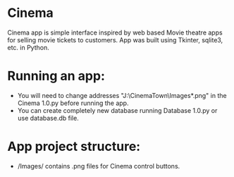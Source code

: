 # Cinema
Cinema app is simple interface inspired by web based Movie theatre apps for selling movie tickets to customers. App was built using Tkinter, sqlite3, etc. in Python.

# Running an app:
- You will need to change addresses "J:\CinemaTown\Images\*.png" in the Cinema 1.0.py before running the app.
- You can create completely new database running Database 1.0.py or use database.db file.

# App project structure:
- /Images/ contains .png files for Cinema control buttons.
